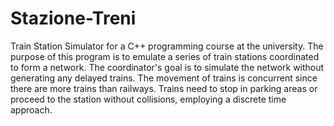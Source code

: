 # Stazione-Treni
Train Station Simulator for a C++ programming course at the university. The purpose of this program is to emulate a series of train stations coordinated to form a network. The coordinator's goal is to simulate the network without generating any delayed trains. The movement of trains is concurrent since there are more trains than railways. Trains need to stop in parking areas or proceed to the station without collisions, employing a discrete time approach.
